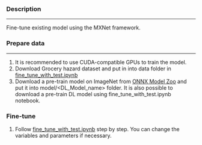 ### Description
---
 Fine-tune existing model using the MXNet framework.

### Prepare data
---
1. It is recommended to use CUDA-compatible GPUs to train the model.
2. Download Grocery hazard dataset and put in into data folder in [fine_tune_with_test.ipynb](https:)
3. Download a pre-train model on ImageNet from [ONNX Model Zoo](https://github.com/onnx/models) and put it into model/<DL_Model_name> folder. It is also possible to download a pre-train DL model using fine_tune_with_test.ipynb notebook.

### Fine-tune
1. Follow [fine_tune_with_test.ipynb](https:) step by step. You can change the variables and parameters if necessary.
